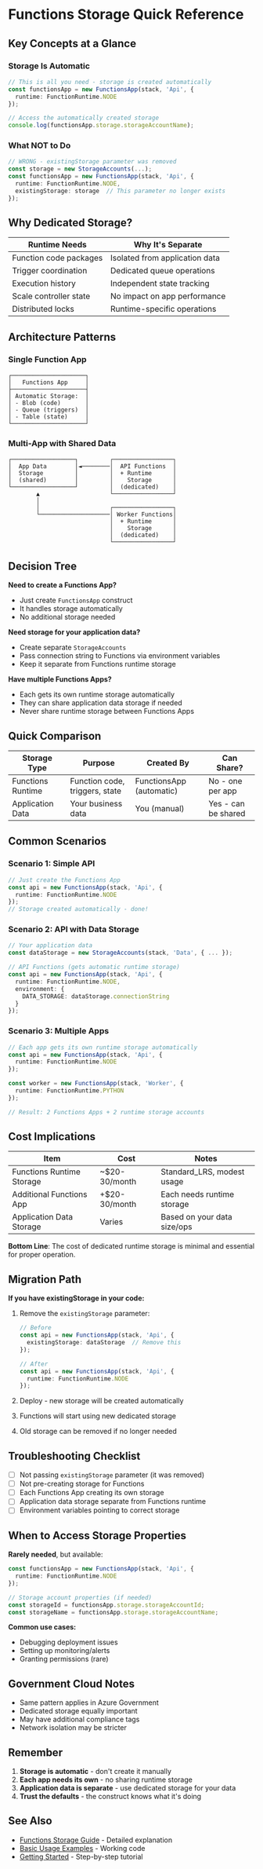 # Functions Storage Quick Reference

## Key Concepts at a Glance

### Storage Is Automatic

```typescript
// This is all you need - storage is created automatically
const functionsApp = new FunctionsApp(stack, 'Api', {
  runtime: FunctionRuntime.NODE
});

// Access the automatically created storage
console.log(functionsApp.storage.storageAccountName);
```

### What NOT to Do

```typescript
// WRONG - existingStorage parameter was removed
const storage = new StorageAccounts(...);
const functionsApp = new FunctionsApp(stack, 'Api', {
  runtime: FunctionRuntime.NODE,
  existingStorage: storage  // This parameter no longer exists
});
```

## Why Dedicated Storage?

| Runtime Needs | Why It's Separate |
|---------------|-------------------|
| Function code packages | Isolated from application data |
| Trigger coordination | Dedicated queue operations |
| Execution history | Independent state tracking |
| Scale controller state | No impact on app performance |
| Distributed locks | Runtime-specific operations |

## Architecture Patterns

### Single Function App

```
┌─────────────────────┐
│   Functions App     │
├─────────────────────┤
│ Automatic Storage:  │
│ - Blob (code)       │
│ - Queue (triggers)  │
│ - Table (state)     │
└─────────────────────┘
```

### Multi-App with Shared Data

```
┌──────────────────┐         ┌─────────────────┐
│  App Data        │◄────────│  API Functions  │
│  Storage         │         │  + Runtime      │
│  (shared)        │         │    Storage      │
└──────────────────┘         │  (dedicated)    │
        ▲                    └─────────────────┘
        │
        │                    ┌─────────────────┐
        └────────────────────│ Worker Functions│
                             │  + Runtime      │
                             │    Storage      │
                             │  (dedicated)    │
                             └─────────────────┘
```

## Decision Tree

**Need to create a Functions App?**
- Just create `FunctionsApp` construct
- It handles storage automatically
- No additional storage needed

**Need storage for your application data?**
- Create separate `StorageAccounts`
- Pass connection string to Functions via environment variables
- Keep it separate from Functions runtime storage

**Have multiple Functions Apps?**
- Each gets its own runtime storage automatically
- They can share application data storage if needed
- Never share runtime storage between Functions Apps

## Quick Comparison

| Storage Type | Purpose | Created By | Can Share? |
|-------------|---------|------------|------------|
| Functions Runtime | Function code, triggers, state | FunctionsApp (automatic) | No - one per app |
| Application Data | Your business data | You (manual) | Yes - can be shared |

## Common Scenarios

### Scenario 1: Simple API

```typescript
// Just create the Functions App
const api = new FunctionsApp(stack, 'Api', {
  runtime: FunctionRuntime.NODE
});
// Storage created automatically - done!
```

### Scenario 2: API with Data Storage

```typescript
// Your application data
const dataStorage = new StorageAccounts(stack, 'Data', { ... });

// API Functions (gets automatic runtime storage)
const api = new FunctionsApp(stack, 'Api', {
  runtime: FunctionRuntime.NODE,
  environment: {
    DATA_STORAGE: dataStorage.connectionString
  }
});
```

### Scenario 3: Multiple Apps

```typescript
// Each app gets its own runtime storage automatically
const api = new FunctionsApp(stack, 'Api', {
  runtime: FunctionRuntime.NODE
});

const worker = new FunctionsApp(stack, 'Worker', {
  runtime: FunctionRuntime.PYTHON
});

// Result: 2 Functions Apps + 2 runtime storage accounts
```

## Cost Implications

| Item | Cost | Notes |
|------|------|-------|
| Functions Runtime Storage | ~$20-30/month | Standard_LRS, modest usage |
| Additional Functions App | +$20-30/month | Each needs runtime storage |
| Application Data Storage | Varies | Based on your data size/ops |

**Bottom Line**: The cost of dedicated runtime storage is minimal and essential for proper operation.

## Migration Path

**If you have existingStorage in your code:**

1. Remove the `existingStorage` parameter:
   ```typescript
   // Before
   const api = new FunctionsApp(stack, 'Api', {
     existingStorage: dataStorage  // Remove this
   });

   // After
   const api = new FunctionsApp(stack, 'Api', {
     runtime: FunctionRuntime.NODE
   });
   ```

2. Deploy - new storage will be created automatically
3. Functions will start using new dedicated storage
4. Old storage can be removed if no longer needed

## Troubleshooting Checklist

- [ ] Not passing `existingStorage` parameter (it was removed)
- [ ] Not pre-creating storage for Functions
- [ ] Each Functions App creating its own storage
- [ ] Application data storage separate from Functions runtime
- [ ] Environment variables pointing to correct storage

## When to Access Storage Properties

**Rarely needed**, but available:

```typescript
const functionsApp = new FunctionsApp(stack, 'Api', {
  runtime: FunctionRuntime.NODE
});

// Storage account properties (if needed)
const storageId = functionsApp.storage.storageAccountId;
const storageName = functionsApp.storage.storageAccountName;
```

**Common use cases:**
- Debugging deployment issues
- Setting up monitoring/alerts
- Granting permissions (rare)

## Government Cloud Notes

- Same pattern applies in Azure Government
- Dedicated storage equally important
- May have additional compliance tags
- Network isolation may be stricter

## Remember

1. **Storage is automatic** - don't create it manually
2. **Each app needs its own** - no sharing runtime storage
3. **Application data is separate** - use dedicated storage for your data
4. **Trust the defaults** - the construct knows what it's doing

## See Also

- [Functions Storage Guide](functions-storage.md) - Detailed explanation
- [Basic Usage Examples](../examples/functions-basic-usage.md) - Working code
- [Getting Started](../getting-started/functions-app.md) - Step-by-step tutorial
